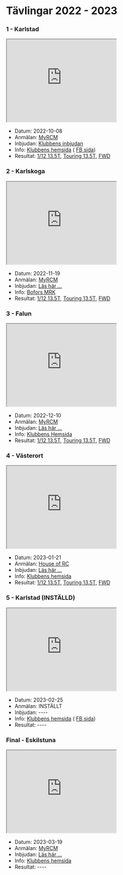 # Tävlingar 2022 - 2023

### 1 - Karlstad
<iframe src="https://www.google.com/maps/embed?pb=!1m18!1m12!1m3!1d5182.31048995225!2d13.5271734024871!3d59.37144918368831!2m3!1f0!2f0!3f0!3m2!1i1024!2i768!4f13.1!3m3!1m2!1s0x0%3A0x34a4d56399f7841b!2zNTnCsDIyJzE4LjQiTiAxM8KwMzEnNDEuMyJF!5e1!3m2!1sen!2sse!4v1664809355059!5m2!1sen!2sse" width="300" height="225" style="border:5;" allowfullscreen="" loading="lazy" referrerpolicy="no-referrer-when-downgrade"></iframe>

* Datum: 2022-10-08
* Anmälan: [MyRCM](https://www.myrcm.ch/myrcm/main?pLa=sv&pId[E]=1&dId[E]=66472&hId[1]=com)
* Inbjudan: [Klubbens inbjudan](https://kdmr.se/t-vlingsinfo-msec)
* Info: [Klubbens hemsida](https://www.kdmr.se) ( [FB sida](https://www.facebook.com/karlstadminiracing))
* Resultat: [1/12 13.5T](total_track.md), [Touring 13.5T](total_touring.md), [FWD](total_fwd.md)

### 2 - Karlskoga
<iframe src="https://www.google.com/maps/embed?pb=!1m18!1m12!1m3!1d648.5516775799703!2d14.494025803194345!3d59.33149141411147!2m3!1f0!2f0!3f0!3m2!1i1024!2i768!4f13.1!3m3!1m2!1s0x465c8a34e431b655%3A0x19b5b5eef58ed324!2sFlygf%C3%A4ltsv%C3%A4gen%2012%2C%20691%2037%20Karlskoga!5e1!3m2!1sen!2sse!4v1665408559386!5m2!1sen!2sse" width="300" height="225" style="border:5;" allowfullscreen="" loading="lazy" referrerpolicy="no-referrer-when-downgrade"></iframe>

* Datum: 2022-11-19
* Anmälan: [MyRCM](https://www.myrcm.ch/myrcm/main?pLa=en&dFi=bofors&dId[E]=66903&hId[1]=search)
* Inbjudan: [Läs här ...](./files/Bofors_MRK_inbjudan_221119.pdf)
* Info: [Bofors MRK](http://www.boforsmrk.se/)
* Resultat: [1/12 13.5T](total_track.md), [Touring 13.5T](total_touring.md), [FWD](total_fwd.md)

### 3 - Falun
<iframe src="https://www.google.com/maps/embed?pb=!1m14!1m8!1m3!1d3414.143367583004!2d15.654939351208544!3d60.60647217692223!3m2!1i1024!2i768!4f13.1!3m3!1m2!1s0x4667700dd9da9d6f%3A0xc26a6e63fd5063d4!2sSoldatv%C3%A4gen%2010%2C%20791%2040%20Falun!5e1!3m2!1ssv!2sse!4v1670870902928!5m2!1ssv!2sse" width="300" height="225" style="border:5;" allowfullscreen="" loading="lazy" referrerpolicy="no-referrer-when-downgrade"></iframe>

* Datum: 2022-12-10
* Anmälan: [MyRCM](https://www.myrcm.ch/myrcm/main?pLa=en&dFi=falun&dId[E]=67548&hId[1]=search#)
* Inbjudan: [Läs här ...](./files/INBJUDAN_TILL_MELLANSVENSKA_ELBILSCUPEN_2022-12-10.pdf)
* Info: [Klubbens Hemsida](https://idrottonline.se/SMKDalaFalun-Bilsport)
* Resultat: [1/12 13.5T](total_track.md), [Touring 13.5T](total_touring.md), [FWD](total_fwd.md)

### 4 - Västerort
<iframe src="https://www.google.com/maps/embed?pb=!1m14!1m8!1m3!1d1053.5095825901626!2d17.858103896797562!3d59.37538070114638!3m2!1i1024!2i768!4f13.1!3m3!1m2!1s0x465f9fc6beb479a9%3A0xb7842f4a9ca109f1!2sSkatteg%C3%A5rdsv%C3%A4gen%20130%2C%20162%2050%20V%C3%A4llingby!5e1!3m2!1ssv!2sse!4v1670871130718!5m2!1ssv!2sse" width="300" height="225" style="border:5;" allowfullscreen="" loading="lazy" referrerpolicy="no-referrer-when-downgrade"></iframe>

* Datum: 2023-01-21
* Anmälan: [House of RC](https://houseofrc.com/events/900)
* Inbjudan: [Läs här ...](./files/Inbjudan_Vasterort_MSEC4.pdf)
* Info: [Klubbens hemsida](www.vrcsk.se/)
* Resultat: [1/12 13.5T](total_track.md), [Touring 13.5T](total_touring.md), [FWD](total_fwd.md)

### 5 - Karlstad (INSTÄLLD)
<iframe src="https://www.google.com/maps/embed?pb=!1m18!1m12!1m3!1d5182.31048995225!2d13.5271734024871!3d59.37144918368831!2m3!1f0!2f0!3f0!3m2!1i1024!2i768!4f13.1!3m3!1m2!1s0x0%3A0x34a4d56399f7841b!2zNTnCsDIyJzE4LjQiTiAxM8KwMzEnNDEuMyJF!5e1!3m2!1sen!2sse!4v1664809355059!5m2!1sen!2sse" width="300" height="225" style="border:5;" allowfullscreen="" loading="lazy" referrerpolicy="no-referrer-when-downgrade"></iframe>

* Datum: 2023-02-25
* Anmälan: INSTÄLLT
* Inbjudan: ----
* Info: [Klubbens hemsida](https://www.kdmr.se) ( [FB sida](https://www.facebook.com/karlstadminiracing))
* Resultat: ----

### Final - Eskilstuna
<iframe src="https://www.google.com/maps/embed?pb=!1m18!1m12!1m3!1d907.3165542170461!2d16.48692914413301!3d59.42031032502788!2m3!1f0!2f0!3f0!3m2!1i1024!2i768!4f13.1!3m3!1m2!1s0x465e8df1cc687c3f%3A0x3657039a2764ac9!2sTorsharg%20Hallen!5e1!3m2!1sen!2sse!4v1677792429585!5m2!1sen!2sse" width="300" height="225" style="border:5;" allowfullscreen="" loading="lazy" referrerpolicy="no-referrer-when-downgrade"></iframe>

* Datum: 2023-03-19
* Anmälan: [MyRCM](https://www.myrcm.ch/myrcm/main?pLa=en&dFi=msec&dId[E]=69366&hId[1]=search)
* Inbjudan: [Läs här ...](./files/MK_Eskil_inbjudan_finalen_MSEC_2023-03-19.pdf)
* Info: [Klubbens hemsida](https://www.mkeskil.se/)
* Resultat: ----
